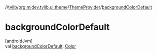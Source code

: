 //[tvlib](../../../index.md)/[org.mjdev.tvlib.ui.theme](../index.md)/[ThemeProvider](index.md)/[backgroundColorDefault](background-color-default.md)

# backgroundColorDefault

[androidJvm]\
val [backgroundColorDefault](background-color-default.md): [Color](https://developer.android.com/reference/kotlin/androidx/compose/ui/graphics/Color.html)
